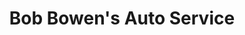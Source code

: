 ---
title: "Bob Bowen's Auto Service"
url: /la-mesa/bob-bowens-auto-service/
shop: Autowerkstatt
---